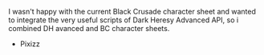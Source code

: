 I wasn't happy with the current Black Crusade character sheet and wanted to integrate the very useful scripts of Dark Heresy Advanced API, so i combined DH avanced and BC character sheets.
- Pixizz
